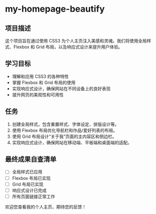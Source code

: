 # my-homepage-beautify

## 项目描述
这个项目旨在通过使用 CSS3 为个人主页注入美感和灵魂。我们将使用全局样式、Flexbox 和 Grid 布局，以及响应式设计来提升用户体验。

## 学习目标
- 理解和应用 CSS3 的各种特性
- 掌握 Flexbox 和 Grid 布局的使用
- 实现响应式设计，确保网站在不同设备上的良好表现
- 提升网页的美观性和可用性

## 任务
1. 创建全局样式，包含重置样式、字体设定、排版设计等。
2. 使用 Flexbox 布局优化导航栏和作品/爱好列表的布局。
3. 使用 Grid 布局设计“关于我”页面的主内容区和侧边栏。
4. 实现响应式设计，确保网站在移动端、平板端和桌面端的适配。

## 最终成果自查清单
- [ ] 全局样式已应用
- [ ] Flexbox 布局已实现
- [ ] Grid 布局已实现
- [ ] 响应式设计已完成
- [ ] 所有页面链接正常工作

欢迎您查看我的个人主页，期待您的反馈！